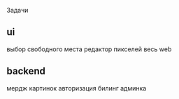 Задачи

## ui
выбор свободного места
редактор пикселей
весь web
## backend
мердж картинок
авторизация
билинг
админка
